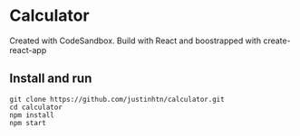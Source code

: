 # Calculator
Created with CodeSandbox. Build with React and boostrapped with create-react-app

## Install and run
```
git clone https://github.com/justinhtn/calculator.git
cd calculator
npm install
npm start
```


